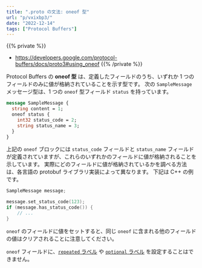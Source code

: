 ```yaml
---
title: ".proto の文法: oneof 型"
url: "p/vxixbp3/"
date: "2022-12-14"
tags: ["Protocol Buffers"]
---
```


{{% private %}}
- https://developers.google.com/protocol-buffers/docs/proto3#using_oneof
{{% /private %}}

Protocol Buffers の __oneof 型__ は、定義したフィールドのうち、いずれか 1 つのフィールドのみに値が格納されていることを示す型です。
次の `SampleMessage` メッセージ型は、1 つの `oneof` 型フィールド `status` を持っています。

```proto
message SampleMessage {
  string content = 1;
  oneof status {
    int32 status_code = 2;
    string status_name = 3;
  }
}
```

上記の `oneof` ブロックには `status_code` フィールドと `status_name` フィールドが定義されていますが、これらのいずれかのフィールドに値が格納されることを示しています。
実際にどのフィールドに値が格納されているかを調べる方法は、各言語の protobuf ライブラリ実装によって異なります。
下記は C++ の例です。

```cpp
SampleMessage message;

message.set_status_code(123);
if (message.has_status_code()) {
    // ...
}
```

`oneof` のフィールドに値をセットすると、同じ `oneof` に含まれる他のフィールドの値はクリアされることに注意してください。

`oneof` フィールドに、[`repeated` ラベル](/p/b2q2jmh/) や [`optional` ラベル](/p/sp9q7o5/) を設定することはできません。

